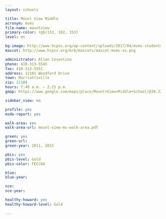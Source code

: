 ```yaml
---
layout: schools

title: Mount View Middle
acronym: mvms
file-name: mountview
primary-color: rgb(153, 102, 153)
level: ms

bg-image: http://www.hcpss.org/wp-content/uploads/2017/04/mvms-students-computer-lab.jpg
mascot: http://www.hcpss.org/mrb/mascots/mascot-mvms-xs.png

administrator: Allen Cosentino
phone: 410-313-5545
fax: 410-313-5551
address: 12101 Woodford Drive
town: Marriottsville
zip: 21104
hours: 7:40 a.m. – 2:25 p.m.
gmap: https://www.google.com/maps/place/Mount+View+Middle+School/@39.3212504,-76.9356472,17z/data=!4m2!3m1!1s0x89c826a6a93b64c9:0x3b1646aa05aa034c!6m1!1e1?hl=en

sidebar_view: no

profile: yes
msde-report: yes

walk-area: yes
walk-area-url: mount-view-ms-walk-area.pdf

green: yes
green-url:
green-year: 2011, 2015

pbis: yes
pbis-level: Gold
pbis-color: FECC6A

blue: 
blue-year:

nce:
nce-year:

healthy-howard: yes
healthy-howard-level: Gold
 
---
```

